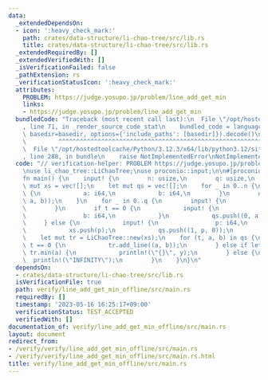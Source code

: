 ```yaml
---
data:
  _extendedDependsOn:
  - icon: ':heavy_check_mark:'
    path: crates/data-structure/li-chao-tree/src/lib.rs
    title: crates/data-structure/li-chao-tree/src/lib.rs
  _extendedRequiredBy: []
  _extendedVerifiedWith: []
  _isVerificationFailed: false
  _pathExtension: rs
  _verificationStatusIcon: ':heavy_check_mark:'
  attributes:
    PROBLEM: https://judge.yosupo.jp/problem/line_add_get_min
    links:
    - https://judge.yosupo.jp/problem/line_add_get_min
  bundledCode: "Traceback (most recent call last):\n  File \"/opt/hostedtoolcache/Python/3.12.3/x64/lib/python3.12/site-packages/onlinejudge_verify/documentation/build.py\"\
    , line 71, in _render_source_code_stat\n    bundled_code = language.bundle(stat.path,\
    \ basedir=basedir, options={'include_paths': [basedir]}).decode()\n          \
    \         ^^^^^^^^^^^^^^^^^^^^^^^^^^^^^^^^^^^^^^^^^^^^^^^^^^^^^^^^^^^^^^^^^^^^^^^^^^^^^^^^^\n\
    \  File \"/opt/hostedtoolcache/Python/3.12.3/x64/lib/python3.12/site-packages/onlinejudge_verify/languages/rust.py\"\
    , line 288, in bundle\n    raise NotImplementedError\nNotImplementedError\n"
  code: "// verification-helper: PROBLEM https://judge.yosupo.jp/problem/line_add_get_min\n\
    \nuse li_chao_tree::LiChaoTree;\nuse proconio::input;\n\n#[proconio::fastout]\n\
    fn main() {\n    input! {\n        n: usize,\n        q: usize,\n    }\n    let\
    \ mut xs = vec![];\n    let mut qs = vec![];\n    for _ in 0..n {\n        input!\
    \ {\n            a: i64,\n            b: i64,\n        }\n        qs.push((0,\
    \ a, b));\n    }\n    for _ in 0..q {\n        input! {\n            t: usize,\n\
    \        }\n        if t == 0 {\n            input! {\n                a: i64,\n\
    \                b: i64,\n            }\n            qs.push((0, a, b));\n   \
    \     } else {\n            input! {\n                p: i64,\n            }\n\
    \            xs.push(p);\n            qs.push((1, p, 0));\n        }\n    }\n\
    \    let mut tr = LiChaoTree::new(xs);\n    for (t, a, b) in qs {\n        if\
    \ t == 0 {\n            tr.add_line((a, b));\n        } else if let Some(y) =\
    \ tr.min(a) {\n            println!(\"{}\", y);\n        } else {\n          \
    \  println!(\"INFINITY\");\n        }\n    }\n}\n"
  dependsOn:
  - crates/data-structure/li-chao-tree/src/lib.rs
  isVerificationFile: true
  path: verify/line_add_get_min_offline/src/main.rs
  requiredBy: []
  timestamp: '2023-05-16 16:25:17+09:00'
  verificationStatus: TEST_ACCEPTED
  verifiedWith: []
documentation_of: verify/line_add_get_min_offline/src/main.rs
layout: document
redirect_from:
- /verify/verify/line_add_get_min_offline/src/main.rs
- /verify/verify/line_add_get_min_offline/src/main.rs.html
title: verify/line_add_get_min_offline/src/main.rs
---
```

